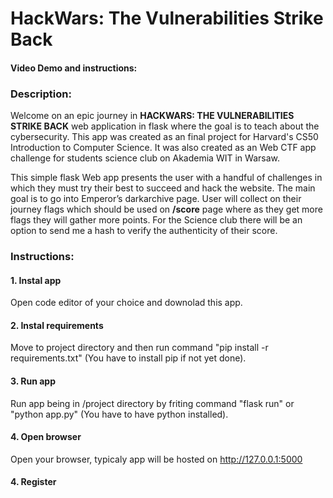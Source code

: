 # HackWars: The Vulnerabilities Strike Back
#### Video Demo and instructions:  <TBD>

### Description:
Welcome on an epic journey in **HACKWARS: THE VULNERABILITIES STRIKE BACK** web application in flask where the goal is to teach about the cybersecurity. This app was created as an final project for Harvard's CS50 Introduction to Computer Science. It was also created as an Web CTF app challenge for students science club on Akademia WIT in Warsaw.

This simple flask Web app presents the user with a handful of challenges in which they must try their best to succeed and hack the website. The main goal is to go into Emperor’s darkarchive page. User will collect on their journey flags which should be used on **/score** page where as they get more flags they will gather more points. For the Science club there will be an option to send me a hash to verify the authenticity of their score.

### Instructions:
  #### 1. Instal app
  Open code editor of your choice and downolad this app.
  #### 2. Instal requirements 
  Move to project directory and then run command "pip install -r requirements.txt" (You have to install pip if not yet done). 
  #### 3. Run app
  Run app being in /project directory by friting command "flask run" or "python app.py" (You have to have python installed).
  #### 4. Open browser
  Open your browser, typicaly app will be hosted on http://127.0.0.1:5000
  #### 4. Register


